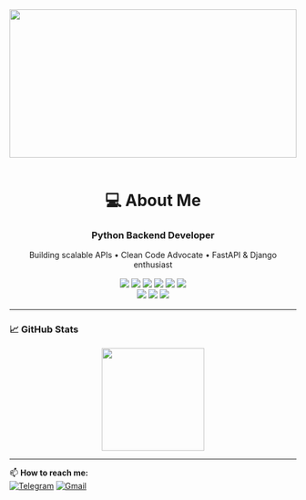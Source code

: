 <img src="https://github.com/user-attachments/assets/ecd07a5e-9be8-4447-b39d-e36a998f0f75" style="width:100%; height:260px; object-fit:cover; margin-bottom:1rem;">

<h1 align="center">💻 About Me</h1>

<div align="center">
  <h3>Python Backend Developer</h3>
  <p>Building scalable APIs • Clean Code Advocate • FastAPI & Django enthusiast</p>
</div>

<div align="center" style="margin: 1rem 0">
  <img src="https://img.shields.io/badge/Python-FFD43B?style=for-the-badge&logo=python&logoColor=blue">
  <img src="https://img.shields.io/badge/FastAPI-109989?style=for-the-badge&logo=FASTAPI&logoColor=white">
  <img src="https://img.shields.io/badge/Django-092E20?style=for-the-badge&logo=django&logoColor=green">
  <img src="https://img.shields.io/badge/Flask-000000?style=for-the-badge&logo=flask&logoColor=white">
  <img src="https://img.shields.io/badge/PostgreSQL-316192?style=for-the-badge&logo=postgresql&logoColor=white">
  <img src="https://img.shields.io/badge/Docker-2CA5E0?style=for-the-badge&logo=docker&logoColor=white">
  <br>
  <img src="https://img.shields.io/badge/Redis-%23DD0031.svg?style=for-the-badge&logo=redis&logoColor=white">
  <img src="https://img.shields.io/badge/Celery-37814A?style=for-the-badge&logo=celery&logoColor=white">
  <img src="https://img.shields.io/badge/Git-E44C30?style=for-the-badge&logo=git&logoColor=white">
</div>

---

<!-- ### 🛠️ My Projects
1. **[Auth Microservice](https://github.com/repulsiveone/fastapi-auth)**  
   `FastAPI` `JWT` `Docker`  
   - OAuth2/JWT authentication system  
   - 74% test coverage (pytest)  
   - Async PostgreSQL via asyncpg

2. **[Music Platform](https://github.com/...)**  
   `Django` `WebSocket` `Redis`  
   - Real-time updates with Django Channels  
   - Client-side caching implementation
---
-->


### 📈 GitHub Stats
<div align="center">
  <img height="180em" src="https://github-readme-stats.vercel.app/api/top-langs/?username=repulsiveone&layout=compact&theme=dark"/>
</div>

---

📫 **How to reach me:**  
[![Telegram](https://img.shields.io/badge/Telegram-26A5E4?style=for-the-badge&logo=telegram&logoColor=white)](https://t.me/repulsive0ne)
[![Gmail](https://img.shields.io/badge/Gmail-D14836?style=for-the-badge&logo=gmail&logoColor=white)](mailto:objectofhatreddd@gmail.com)
